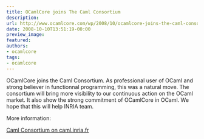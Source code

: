 ```yaml
---
title: OCamlCore joins The Caml Consortium
description:
url: http://www.ocamlcore.com/wp/2008/10/ocamlcore-joins-the-caml-consortium/
date: 2008-10-10T13:51:19-00:00
preview_image:
featured:
authors:
- ocamlcore
tags:
- ocamlcore
---
```


<p>OCamlCore joins the Caml Consortium. As professional user of OCaml and strong believer in functionnal programming, this was a natural move. The consortium will bring more visibility to our continuous action on the OCaml market. It also show the strong commitment of OCamlCore in OCaml. We hope that this will help INRIA team.</p>
<p>More information:</p>
<p><a href="http://caml.inria.fr/consortium/">Caml Consortium on caml.inria.fr</a></p>

